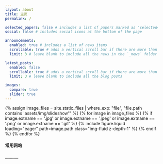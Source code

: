 ```yaml
---
layout: about
title: 主页
permalink: /

selected_papers: false # includes a list of papers marked as "selected={true}"
social: false # includes social icons at the bottom of the page

announcements:
  enabled: true # includes a list of news items
  scrollable: true # adds a vertical scroll bar if there are more than 3 news items
  limit: 3 # leave blank to include all the news in the `_news` folder

latest_posts:
  enabled: false
  scrollable: true # adds a vertical scroll bar if there are more than 3 new posts items
  limit: 3 # leave blank to include all the blog posts

images:
  compare: true
  slider: true
---
```


<swiper-container
  style="margin-top: -60px;"
  keyboard="true"
  navigation="true"
  pagination="true"
  pagination-clickable="true"
  pagination-dynamic-bullets="true"
  loop="true"
  autoplay="true"
  autoplay-delay="3000"
  autoplay-disable-on-interaction="false">
{% assign image_files = site.static_files | where_exp: "file", "file.path contains 'assets/img/slideshow'" %}
{% for image in image_files %}
{% if image.extname == '.jpg' or image.extname == '.jpeg' or image.extname == '.png' or image.extname == '.gif' %}
<swiper-slide>{% include figure.liquid loading="eager" path=image.path class="img-fluid z-depth-1" %}</swiper-slide>
{% endif %}
{% endfor %}
</swiper-container>

<div>
  <h4 class="title-home">常用网站</h4>
  <div class="link-container">
    <a href="http://www.nature.com/siteindex/index.html" class="link-item" target="_blank" title="Nature / 自然">
      <img src="https://seismo.berkeley.edu/press_img/nature-journal.jpg" alt="" />
    </a>
    <a href="http://webofknowledge.com" class="link-item" target="_blank" title="Web of Science / SCI">
      <img src="https://customimages.webofknowledge.com/clarivate_82x57.png" alt="" />
    </a>
    <a href="http://onlinelibrary.wiley.com/" class="link-item" target="_blank" title="Wiley">
      <img src="https://onlinelibrary.wiley.com/pb-assets/hub-assets/pericles/logo-header-1690978619437.png" alt="" />
    </a>
    <a href="https://www.elsevier.com/" class="link-item" target="_blank" title="Elsevier">
      <img src="https://www.whxb.pku.edu.cn/images/1000-6818/images/ElsevierLogo.png" alt="" />
    </a>
    <a href="http://www.sciencemag.org/journals" class="link-item" target="_blank" title="Science / 科学">
      <img src="https://www.most.org/wp-content/uploads/2020/05/Science-AAAS-300x116.png" alt="" />
    </a>
    <a href="http://www.most.gov.cn/" class="link-item" target="_blank" title="科技部">
      <img src="https://www.most.gov.cn/images/header-title.png" alt="" />
    </a>
    <a href="http://www.cas.cn/" class="link-item" target="_blank" title="中国科学院">
      <img src="https://pic.biodiscover.com/files/n/zm/201708011549196551.jpg" alt="" />
    </a>
    <a href="http://www.nsfc.gov.cn/" class="link-item" target="_blank" title="自然科学基金委">
      <img src="https://i4.antpedia.com/attachments/2019/12/202148_201912161441361.jpg" alt="" />
    </a>
    <a href="https://robot.hnu.edu.cn/index.htm" class="link-item" target="_blank" title="机器人视觉感知与控制技术国家工程研究中心">
      <img src="https://robot.hnu.edu.cn/images/logo1.png" alt="" />
    </a>
    <a href="https://eeit.hnu.edu.cn/" class="link-item" target="_blank" title="电气与信息工程学院">
      <img src="https://eeit.hnu.edu.cn/images/logo.gif" alt="" />
    </a>
    <a href="https://www.patenthub.cn/" class="link-item" target="_blank" title="专利汇">
      <img src="https://www.patenthub.cn/images/logo_lg-f1374e94dbc2a84667333ae23dd25ed9e38d3d9c.png" alt="" />
    </a>
    <a href="https://ieeexplore.ieee.org/" class="link-item" target="_blank" title="IEEExplore">
      <img src="https://faculty.eng.ufl.edu/computing-for-life/wp-content/uploads/sites/68/2020/07/Logo-IEEE-Xplore-300x52.png" alt="" />
    </a>
      <!-- 添加更多链接 -->
  </div>
</div>

